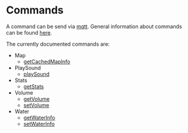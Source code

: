 # Commands

A command can be send via [mqtt](../../../protocols/api.md).
General information about commands can be found [here](general.md).

The currently documented commands are:

- Map
  - [getCachedMapInfo](map.md#getcachedmapinfo)
- PlaySound
  - [playSound](playSound.md#playsound)
- Stats
  - [getStats](stats.md#getstats)
- Volume
  - [getVolume](volume.md#getvolume)
  - [setVolume](volume.md#setvolume)
- Water
  - [getWaterInfo](water.md#getwaterinfo)
  - [setWaterInfo](water.md#setwaterinfo)

